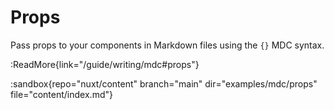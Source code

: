 # Props

Pass props to your components in Markdown files using the `{}` MDC syntax.

:ReadMore{link="/guide/writing/mdc#props"}

:sandbox{repo="nuxt/content" branch="main" dir="examples/mdc/props" file="content/index.md"}
